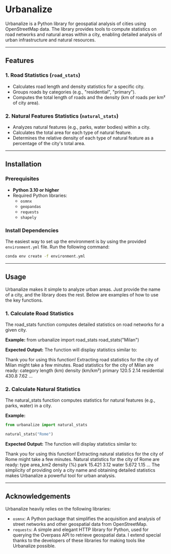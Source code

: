 # Urbanalize

Urbanalize is a Python library for geospatial analysis of cities using OpenStreetMap data. The library provides tools to compute statistics on road networks and natural areas within a city, enabling detailed analysis of urban infrastructure and natural resources.

---

## Features

### 1. **Road Statistics** (`road_stats`)
- Calculates road length and density statistics for a specific city.
- Groups roads by categories (e.g., "residential", "primary").
- Computes the total length of roads and the density (km of roads per km² of city area).

### 2. **Natural Features Statistics** (`natural_stats`)
- Analyzes natural features (e.g., parks, water bodies) within a city.
- Calculates the total area for each type of natural feature.
- Determines the relative density of each type of natural feature as a percentage of the city's total area.

---

## Installation

### Prerequisites
- **Python 3.10 or higher**
- Required Python libraries:
  - `osmnx`
  - `geopandas`
  - `requests`
  - `shapely`

### Install Dependencies
The easiest way to set up the environment is by using the provided `environment.yml` file. Run the following command:
```bash
conda env create -f environment.yml
```
---

## Usage
Urbanalize makes it simple to analyze urban areas. Just provide the name of a city, and the library does the rest. Below are examples of how to use the key functions.

### 1. Calculate Road Statistics
The road_stats function computes detailed statistics on road networks for a given city.

**Example:**
from urbanalize import road_stats
road_stats("Milan")

**Expected Output:**
The function will display statistics similar to:

Thank you for using this function!
Extracting road statistics for the city of Milan might take a few minutes.
Road statistics for the city of Milan are ready:
   category      length (km)  density (km/km²)
   primary          120.5             2.14
   residential       430.8             7.62
   ...

### 2. Calculate Natural Statistics
The natural_stats function computes statistics for natural features (e.g., parks, water) in a city.

**Example:**

```python
from urbanalize import natural_stats

natural_stats("Rome")
```
**Expected Output:**
The function will display statistics similar to:

Thank you for using this function!
Extracting natural statistics for the city of Rome might take a few minutes.
Natural statistics for the city of Rome are ready:
   type        area_km2  density (%)
   park           15.421        3.12
   water           5.672        1.15
   ...
The simplicity of providing only a city name and obtaining detailed statistics makes Urbanalize a powerful tool for urban analysis.

---

## Acknowledgements
Urbanalize heavily relies on the following libraries:

- `osmnx`: A Python package that simplifies the acquisition and analysis of street networks and other geospatial data from OpenStreetMap.
- `requests`: A simple and elegant HTTP library for Python, used for querying the Overpass API to retrieve geospatial data. I extend special thanks to the developers of these libraries for making tools like Urbanalize possible.